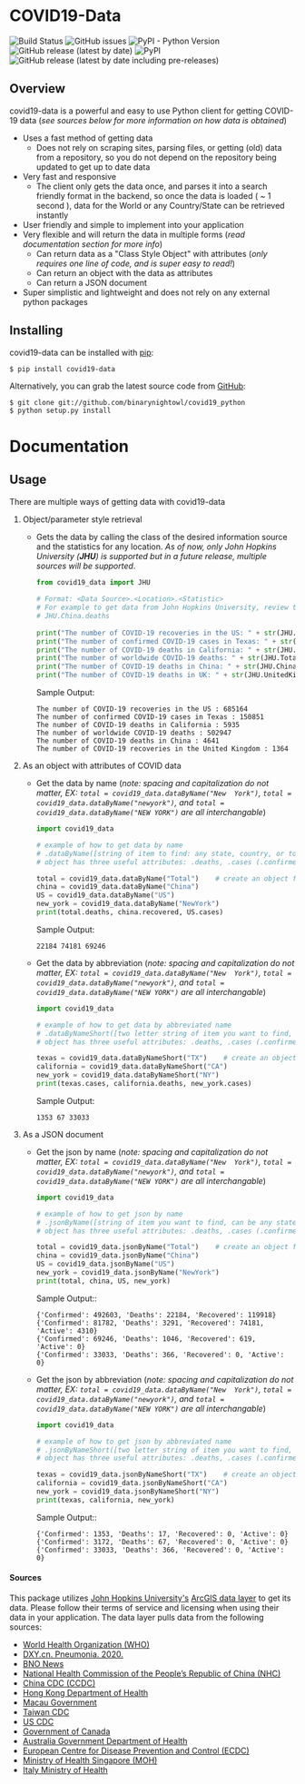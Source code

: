 # COVID19-Data
![Build Status](https://github.com/binarynightowl/covid19_python/workflows/Build%20Status/badge.svg)
<img alt="GitHub issues" src="https://img.shields.io/github/issues/binarynightowl/covid19_python">
<img alt="PyPI - Python Version" src="https://img.shields.io/pypi/pyversions/covid19-data?logo=python">
<img alt="GitHub release (latest by date)" src="https://img.shields.io/github/v/release/binarynightowl/covid19_python?logo=github">
<img alt="PyPI" src="https://img.shields.io/pypi/v/covid19-data?label=PyPi&logo=PyPi">
<img alt="GitHub release (latest by date including pre-releases)" src="https://img.shields.io/github/v/release/binarynightowl/covid19_python?include_prereleases&label=pre-release&logo=github">

## Overview
covid19-data is a powerful and easy to use Python client for getting COVID-19 data (*see sources below
for more information on how data is obtained*)
* Uses a fast method of getting data
    * Does not rely on scraping sites, parsing files, or getting (old) data from a repository, so you do not depend on the 
    repository being updated to get up to date data
* Very fast and responsive
    * The client only gets the data once, and parses it into a search friendly format in the backend, so once the data is 
    loaded ( *~* 1 second ), data for the World or any Country/State can be retrieved instantly
* User friendly and simple to implement into your application
* Very flexible and will return the data in multiple forms (*read documentation section for more info*)
    * Can return data as a "Class Style Object" with attributes (*only requires one line of code, and is super easy to
     read!*)
    * Can return an object with the data as attributes
    * Can return a JSON document
* Super simplistic and lightweight and does not rely on any external python packages


## Installing
covid19-data can be installed with [pip](https://pypi.org/project/covid19-data/):
```
$ pip install covid19-data
```
Alternatively, you can grab the latest source code from [GitHub](https://github.com/binarynightowl/covid19_python):
```
$ git clone git://github.com/binarynightowl/covid19_python
$ python setup.py install
```


# Documentation

## Usage
There are multiple ways of getting data with covid19-data
1. Object/parameter style retrieval
    * Gets the data by calling the class of the desired information source and the statistics for any location. *As of now, only John Hopkins University
     (__JHU__) is
     supported but in
     a future release, multiple sources will be supported*.
      ```python
      from covid19_data import JHU
    
      # Format: <Data Source>.<Location>.<Statistic>
      # For example to get data from John Hopkins University, review the following example:
      # JHU.China.deaths
        
      print("The number of COVID-19 recoveries in the US: " + str(JHU.US.recovered))
      print("The number of confirmed COVID-19 cases in Texas: " + str(JHU.Texas.confirmed))
      print("The number of COVID-19 deaths in California: " + str(JHU.California.deaths))
      print("The number of worldwide COVID-19 deaths: " + str(JHU.Total.deaths))
      print("The number of COVID-19 deaths in China: " + str(JHU.China.deaths))
      print("The number of COVID-19 deaths in UK: " + str(JHU.UnitedKingdom.deaths))
        ```
        Sample Output:
        ```
        The number of COVID-19 recoveries in the US : 685164
        The number of confirmed COVID-19 cases in Texas : 150851
        The number of COVID-19 deaths in California : 5935
        The number of worldwide COVID-19 deaths : 502947
        The number of COVID-19 deaths in China : 4641
        The number of COVID-19 recoveries in the United Kingdom : 1364
        ```
      
2. As an object with attributes of COVID data
    * Get the data by name (*note: spacing and capitalization do not matter, EX: `total = covid19_data.dataByName("New 
    York")`, 
    `total = covid19_data.dataByName("newyork")`, and `total = covid19_data.dataByName("NEW YORK")` are all interchangable*)
        ```python
        import covid19_data
    
        # example of how to get data by name
        # .dataByName([string of item to find: any state, country, or total amount (spacing and capitalization do not matter)])
        # object has three useful attributes: .deaths, .cases (.confirmed also works), and .recovered
        
        total = covid19_data.dataByName("Total")    # create an object for our total data
        china = covid19_data.dataByName("China")
        US = covid19_data.dataByName("US")
        new_york = covid19_data.dataByName("NewYork")
        print(total.deaths, china.recovered, US.cases)
        ```
        Sample Output:
        ```
        22184 74181 69246
        ```
    * Get the data by abbreviation (*note: spacing and capitalization do not matter, EX: `total = covid19_data.dataByName("New 
    York")`, 
    `total = covid19_data.dataByName("newyork")`, and `total = covid19_data.dataByName("NEW YORK")` are all interchangable*)
        ```python
        import covid19_data        
        
        # example of how to get data by abbreviated name
        # .dataByNameShort([two letter string of item you want to find, can be any state])
        # object has three useful attributes: .deaths, .cases (.confirmed also works), and .recovered
        
        texas = covid19_data.dataByNameShort("TX")    # create an object for our total data
        california = covid19_data.dataByNameShort("CA")
        new_york = covid19_data.dataByNameShort("NY")
        print(texas.cases, california.deaths, new_york.cases)
        ```
        Sample Output:
        ```
        1353 67 33033
        ```
3. As a JSON document 
    * Get the json by name (*note: spacing and capitalization do not matter, EX: `total = covid19_data.dataByName("New 
    York")`, 
    `total = covid19_data.dataByName("newyork")`, and `total = covid19_data.dataByName("NEW YORK")` are all interchangable*)
        ```python
        import covid19_data
        
        # example of how to get json by name
        # .jsonByName([string of item you want to find, can be any state, country, or total amount (spacing and capitalization do not matter)])
        # object has three useful attributes: .deaths, .cases (.confirmed also works), and .recovered
        
        total = covid19_data.jsonByName("Total")    # create an object for our total data
        china = covid19_data.jsonByName("China")
        US = covid19_data.jsonByName("US")
        new_york = covid19_data.jsonByName("NewYork")
        print(total, china, US, new_york)
        ```
        Sample Output::
        ```
        {'Confirmed': 492603, 'Deaths': 22184, 'Recovered': 119918}
        {'Confirmed': 81782, 'Deaths': 3291, 'Recovered': 74181, 'Active': 4310}
        {'Confirmed': 69246, 'Deaths': 1046, 'Recovered': 619, 'Active': 0}
        {'Confirmed': 33033, 'Deaths': 366, 'Recovered': 0, 'Active': 0}
        ```
    * Get the json by abbreviation (*note: spacing and capitalization do not matter, EX: `total = covid19_data.dataByName("New 
    York")`, 
    `total = covid19_data.dataByName("newyork")`, and `total = covid19_data.dataByName("NEW YORK")` are all interchangable*)
        ```python
        import covid19_data
        
        # example of how to get json by abbreviated name
        # .jsonByNameShort([two letter string of item you want to find, can be any state])
        # object has three useful attributes: .deaths, .cases (.confirmed also works), and .recovered
        
        texas = covid19_data.jsonByNameShort("TX")    # create an object for our total data
        california = covid19_data.jsonByNameShort("CA")
        new_york = covid19_data.jsonByNameShort("NY")
        print(texas, california, new_york)
        ```
        Sample Output::
        ```
        {'Confirmed': 1353, 'Deaths': 17, 'Recovered': 0, 'Active': 0}
        {'Confirmed': 3172, 'Deaths': 67, 'Recovered': 0, 'Active': 0}
        {'Confirmed': 33033, 'Deaths': 366, 'Recovered': 0, 'Active': 0}
        ```
  
#### Sources
This package utilizes [John Hopkins University's](https://coronavirus.jhu.edu/map.html) [ArcGIS data layer](https://services1.arcgis.com/0MSEUqKaxRlEPj5g/ArcGIS/rest/services/ncov_cases/FeatureServer) 
to get its data. Please follow their terms of service and licensing when using their data in your application. The data layer 
pulls data from the 
following sources:
- [World Health Organization (WHO)](https://www.who.int/)
- [DXY.cn. Pneumonia. 2020.](http://3g.dxy.cn/newh5/view/pneumonia)
- [BNO News](https://bnonews.com/index.php/2020/02/the-latest-coronavirus-cases/)
- [National Health Commission of the People’s Republic of China (NHC)](http://www.nhc.gov.cn/xcs/yqtb/list_gzbd.shtml)
- [China CDC (CCDC)](http://weekly.chinacdc.cn/news/TrackingtheEpidemic.htm)
- [Hong Kong Department of Health](https://www.chp.gov.hk/en/features/102465.html)
- [Macau Government](https://www.ssm.gov.mo/portal/)
- [Taiwan CDC](https://sites.google.com/cdc.gov.tw/2019ncov/taiwan?authuser=0)
- [US CDC](https://www.cdc.gov/coronavirus/2019-ncov/index.html)
- [Government of Canada](https://www.canada.ca/en/public-health/services/diseases/coronavirus.html)
- [Australia Government Department of Health](https://www.health.gov.au/news/coronavirus-update-at-a-glance)
- [European Centre for Disease Prevention and Control (ECDC)](https://www.ecdc.europa.eu/en/geographical-distribution-2019-ncov-cases)
- [Ministry of Health Singapore (MOH)](https://www.moh.gov.sg/covid-19)
- [Italy Ministry of Health](http://www.salute.gov.it/nuovocoronavirus)
